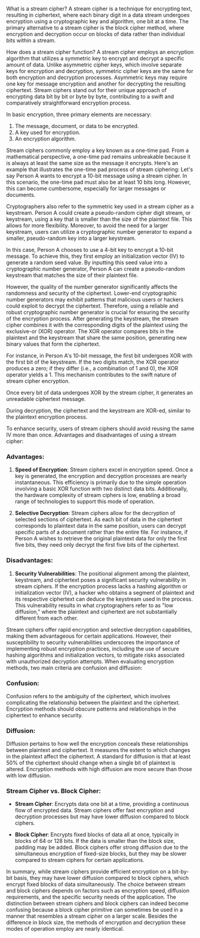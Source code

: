 What is a stream cipher?
A stream cipher is a technique for encrypting text, resulting in ciphertext, where each binary digit in a data stream undergoes encryption using a cryptographic key and algorithm, one bit at a time. The primary alternative to a stream cipher is the block cipher method, where encryption and decryption occur on blocks of data rather than individual bits within a stream.

How does a stream cipher function?
A stream cipher employs an encryption algorithm that utilizes a symmetric key to encrypt and decrypt a specific amount of data. Unlike asymmetric cipher keys, which involve separate keys for encryption and decryption, symmetric cipher keys are the same for both encryption and decryption processes. Asymmetric keys may require one key for message encryption and another for decrypting the resulting ciphertext.
Stream ciphers stand out for their unique approach of encrypting data bit by bit or byte by byte, contributing to a swift and comparatively straightforward encryption process.

In basic encryption, three primary elements are necessary:

1. The message, document, or data to be encrypted.
2. A key used for encryption.
3. An encryption algorithm.

Stream ciphers commonly employ a key known as a one-time pad. From a mathematical perspective, a one-time pad remains unbreakable because it is always at least the same size as the message it encrypts.
Here's an example that illustrates the one-time pad process of stream ciphering: Let's say Person A wants to encrypt a 10-bit message using a stream cipher. In this scenario, the one-time pad must also be at least 10 bits long. However, this can become cumbersome, especially for larger messages or documents.

Cryptographers also refer to the symmetric key used in a stream cipher as a keystream. Person A could create a pseudo-random cipher digit stream, or keystream, using a key that is smaller than the size of the plaintext file. This allows for more flexibility. Moreover, to avoid the need for a larger keystream, users can utilize a cryptographic number generator to expand a smaller, pseudo-random key into a larger keystream.

In this case, Person A chooses to use a 4-bit key to encrypt a 10-bit message. To achieve this, they first employ an initialization vector (IV) to generate a random seed value. By inputting this seed value into a cryptographic number generator, Person A can create a pseudo-random keystream that matches the size of their plaintext file.

However, the quality of the number generator significantly affects the randomness and security of the ciphertext. Lower-end cryptographic number generators may exhibit patterns that malicious users or hackers could exploit to decrypt the ciphertext. Therefore, using a reliable and robust cryptographic number generator is crucial for ensuring the security of the encryption process.
After generating the keystream, the stream cipher combines it with the corresponding digits of the plaintext using the exclusive-or (XOR) operator. The XOR operator compares bits in the plaintext and the keystream that share the same position, generating new binary values that form the ciphertext.

For instance, in Person A's 10-bit message, the first bit undergoes XOR with the first bit of the keystream. If the two digits match, the XOR operator produces a zero; if they differ (i.e., a combination of 1 and 0), the XOR operator yields a 1. This mechanism contributes to the swift nature of stream cipher encryption.

Once every bit of data undergoes XOR by the stream cipher, it generates an unreadable ciphertext message.

During decryption, the ciphertext and the keystream are XOR-ed, similar to the plaintext encryption process.

To enhance security, users of stream ciphers should avoid reusing the same IV more than once.
Advantages and disadvantages of using a stream cipher:

### Advantages:

1. **Speed of Encryption**: Stream ciphers excel in encryption speed. Once a key is generated, the encryption and decryption processes are nearly instantaneous. This efficiency is primarily due to the simple operation involving a basic XOR function with two distinct data bits. Additionally, the hardware complexity of stream ciphers is low, enabling a broad range of technologies to support this mode of operation.

2. **Selective Decryption**: Stream ciphers allow for the decryption of selected sections of ciphertext. As each bit of data in the ciphertext corresponds to plaintext data in the same position, users can decrypt specific parts of a document rather than the entire file. For instance, if Person A wishes to retrieve the original plaintext data for only the first five bits, they need only decrypt the first five bits of the ciphertext.

### Disadvantages:

1. **Security Vulnerabilities**: The positional alignment among the plaintext, keystream, and ciphertext poses a significant security vulnerability in stream ciphers. If the encryption process lacks a hashing algorithm or initialization vector (IV), a hacker who obtains a segment of plaintext and its respective ciphertext can deduce the keystream used in the process. This vulnerability results in what cryptographers refer to as "low diffusion," where the plaintext and ciphertext are not substantially different from each other.

Stream ciphers offer rapid encryption and selective decryption capabilities, making them advantageous for certain applications. However, their susceptibility to security vulnerabilities underscores the importance of implementing robust encryption practices, including the use of secure hashing algorithms and initialization vectors, to mitigate risks associated with unauthorized decryption attempts.
When evaluating encryption methods, two main criteria are confusion and diffusion:

### Confusion:
Confusion refers to the ambiguity of the ciphertext, which involves complicating the relationship between the plaintext and the ciphertext. Encryption methods should obscure patterns and relationships in the ciphertext to enhance security.

### Diffusion:
Diffusion pertains to how well the encryption conceals these relationships between plaintext and ciphertext. It measures the extent to which changes in the plaintext affect the ciphertext. A standard for diffusion is that at least 50% of the ciphertext should change when a single bit of plaintext is altered. Encryption methods with high diffusion are more secure than those with low diffusion.

### Stream Cipher vs. Block Cipher:
- **Stream Cipher**: Encrypts data one bit at a time, providing a continuous flow of encrypted data. Stream ciphers offer fast encryption and decryption processes but may have lower diffusion compared to block ciphers.
  
- **Block Cipher**: Encrypts fixed blocks of data all at once, typically in blocks of 64 or 128 bits. If the data is smaller than the block size, padding may be added. Block ciphers offer strong diffusion due to the simultaneous encryption of fixed-size blocks, but they may be slower compared to stream ciphers for certain applications.

In summary, while stream ciphers provide efficient encryption on a bit-by-bit basis, they may have lower diffusion compared to block ciphers, which encrypt fixed blocks of data simultaneously. The choice between stream and block ciphers depends on factors such as encryption speed, diffusion requirements, and the specific security needs of the application.
The distinction between stream ciphers and block ciphers can indeed become confusing because a block cipher primitive can sometimes be used in a manner that resembles a stream cipher on a larger scale. Besides the difference in block size, the methods of encryption and decryption these modes of operation employ are nearly identical.
